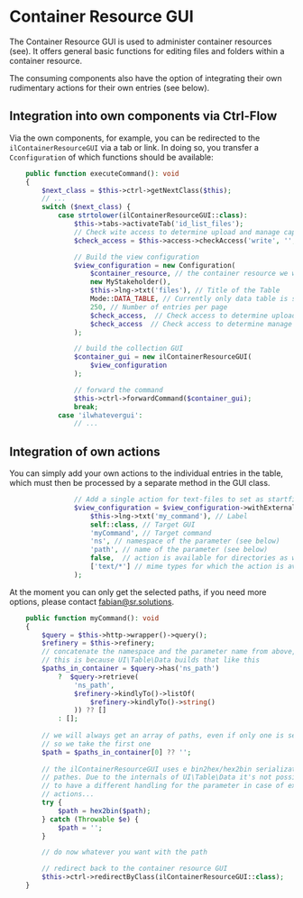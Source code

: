 Container Resource GUI
======================
The Container Resource GUI is used to administer container resources (see). 
It offers general basic functions for editing files and folders within a 
container resource.

The consuming components also have the option of integrating their own 
rudimentary actions for their own entries (see below).

## Integration into own components via Ctrl-Flow
Via the own components, for example, you can be redirected to the 
`ilContainerResourceGUI` via a tab or link. In doing so, you transfer a 
`Cconfiguration` of which functions should be available:

```php
    public function executeCommand(): void
    {
        $next_class = $this->ctrl->getNextClass($this);
        // ...
        switch ($next_class) {
            case strtolower(ilContainerResourceGUI::class):
                $this->tabs->activateTab('id_list_files');
                // Check wite access to determine upload and manage capabilities
                $check_access = $this->access->checkAccess('write', '', $this->object->getRefId());

                // Build the view configuration
                $view_configuration = new Configuration(
                    $container_resource, // the container resource we want to edit
                    new MyStakeholder(),
                    $this->lng->txt('files'), // Title of the Table
                    Mode::DATA_TABLE, // Currently only data table is supported
                    250, // Number of entries per page
                    $check_access,  // Check access to determine upload capabilities
                    $check_access  // Check access to determine manage capabilities
                );

                // build the collection GUI
                $container_gui = new ilContainerResourceGUI(
                    $view_configuration
                );

                // forward the command
                $this->ctrl->forwardCommand($container_gui);
                break;
            case 'ilwhatevergui':
                // ...
```

## Integration of own actions
You can simply add your own actions to the individual entries in the table, 
which must then be processed by a separate method in the GUI class.

```php
                // Add a single action for text-files to set as startfile
                $view_configuration = $view_configuration->withExternalAction(
                    $this->lng->txt('my_command'), // Label
                    self::class, // Target GUI
                    'myCommand', // Target command
                    'ns', // namespace of the parameter (see below)
                    'path', // name of the parameter (see below)
                    false,  // action is available for directories as well (otherwise only for files)
                    ['text/*'] // mime types for which the action is available, wildcard * is allowed
                );
```

At the moment you can only get the selected paths, if you need more options, 
please contact fabian@sr.solutions.

```php
    public function myCommand(): void
    {
        $query = $this->http->wrapper()->query();
        $refinery = $this->refinery;
        // concatenate the namespace and the parameter name from above,
        // this is because UI\Table\Data builds that like this 
        $paths_in_container = $query->has('ns_path') 
            ?  $query->retrieve(
                'ns_path', 
                $refinery->kindlyTo()->listOf(
                    $refinery->kindlyTo()->string()
                )) ?? []
            : [];
            
        // we will always get an array of paths, even if only one is selected
        // so we take the first one
        $path = $paths_in_container[0] ?? '';    
            
        // the ilContainerResourceGUI uses e bin2hex/hex2bin serialization of 
        // pathes. Due to the internals of UI\Table\Data it's not possible 
        // to have a different handling for the parameter in case of external 
        // actions...
        try {
            $path = hex2bin($path);
        } catch (Throwable $e) {
            $path = '';
        }

        // do now whatever you want with the path

        // redirect back to the container resource GUI
        $this->ctrl->redirectByClass(ilContainerResourceGUI::class);
    }
```



